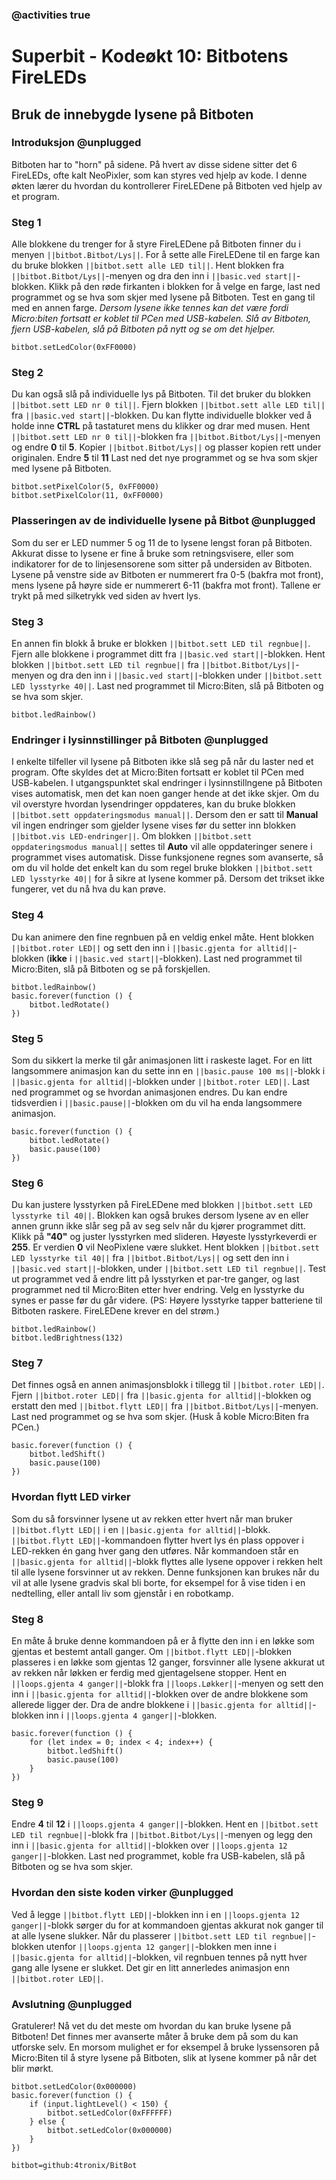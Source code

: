 ### @activities true

# Superbit - Kodeøkt 10: Bitbotens FireLEDs
## Bruk de innebygde lysene på Bitboten
### Introduksjon @unplugged

Bitboten har to "horn" på sidene.
På hvert av disse sidene sitter det 6 FireLEDs, ofte kalt NeoPixler, som kan styres ved hjelp av kode.
I denne økten lærer du hvordan du kontrollerer FireLEDene på Bitboten ved hjelp av et program.

### Steg 1

Alle blokkene du trenger for å styre FireLEDene på Bitboten finner du i menyen ``||bitbot.Bitbot/Lys||``.
For å sette alle FireLEDene til en farge kan du bruke blokken ``||bitbot.sett alle LED til||``.
Hent blokken fra ``||bitbot.Bitbot/Lys||``-menyen og dra den inn i ``||basic.ved start||``-blokken.
Klikk på den røde firkanten i blokken for å velge en farge, last ned programmet og se hva som skjer med lysene på Bitboten.
Test en gang til med en annen farge.
*Dersom lysene ikke tennes kan det være fordi Micro:biten fortsatt er koblet til PCen med USB-kabelen.
Slå av Bitboten, fjern USB-kabelen, slå på Bitboten på nytt og se om det hjelper.*


```blocks
bitbot.setLedColor(0xFF0000)
```

### Steg 2

Du kan også slå på individuelle lys på Bitboten.
Til det bruker du blokken ``||bitbot.sett LED nr 0 til||``.
Fjern blokken ``||bitbot.sett alle LED til||`` fra ``||basic.ved start||``-blokken.
Du kan flytte individuelle blokker ved å holde inne **CTRL** på tastaturet mens du klikker og drar med musen.
Hent ``||bitbot.sett LED nr 0 til||``-blokken fra ``||bitbot.Bitbot/Lys||``-menyen og endre **0** til **5**.
Kopier ``||bitbot.Bitbot/Lys||`` og plasser kopien rett under originalen.
Endre **5** til **11**
Last ned det nye programmet og se hva som skjer med lysene på Bitboten.

```blocks
bitbot.setPixelColor(5, 0xFF0000)
bitbot.setPixelColor(11, 0xFF0000)
```

### Plasseringen av de individuelle lysene på Bitbot @unplugged

Som du ser er LED nummer 5 og 11 de to lysene lengst foran på Bitboten.
Akkurat disse to lysene er fine å bruke som retningsvisere, eller som indikatorer for de to linjesensorene som sitter på undersiden av Bitboten.
Lysene på venstre side av Bitboten er nummerert fra 0-5 (bakfra mot front), mens lysene på høyre side er nummerert 6-11 (bakfra mot front).
Tallene er trykt på med silketrykk ved siden av hvert lys.

### Steg 3

En annen fin blokk å bruke er blokken ``||bitbot.sett LED til regnbue||``.
Fjern alle blokkene i programmet ditt fra ``||basic.ved start||``-blokken.
Hent blokken ``||bitbot.sett LED til regnbue||`` fra ``||bitbot.Bitbot/Lys||``-menyen og dra den inn i ``||basic.ved start||``-blokken under ``||bitbot.sett LED lysstyrke 40||``.
Last ned programmet til Micro:Biten, slå på Bitboten og se hva som skjer.

```blocks
bitbot.ledRainbow()
```

### Endringer i lysinnstillinger på Bitboten @unplugged

I enkelte tilfeller vil lysene på Bitboten ikke slå seg på når du laster ned et program.
Ofte skyldes det at Micro:Biten fortsatt er koblet til PCen med USB-kabelen.
I utgangspunktet skal endringer i lysinnstillngene på Bitboten vises automatisk, men det kan noen ganger hende at det ikke skjer.
Om du vil overstyre hvordan lysendringer oppdateres, kan du bruke blokken ``||bitbot.sett oppdateringsmodus manual||``.
Dersom den er satt til **Manual** vil ingen endringer som gjelder lysene vises før du setter inn blokken ``||bitbot.vis LED-endringer||``.
Om blokken ``||bitbot.sett oppdateringsmodus manual||`` settes til **Auto** vil alle oppdateringer senere i programmet vises automatisk.
Disse funksjonene regnes som avanserte, så om du vil holde det enkelt kan du som regel bruke blokken ``||bitbot.sett LED lysstyrke 40||`` for å sikre at lysene kommer på.
Dersom det trikset ikke fungerer, vet du nå hva du kan prøve.

### Steg 4

Du kan animere den fine regnbuen på en veldig enkel måte.
Hent blokken ``||bitbot.roter LED||`` og sett den inn i ``||basic.gjenta for alltid||``-blokken (**ikke** i ``||basic.ved start||``-blokken).
Last ned programmet til Micro:Biten, slå på Bitboten og se på forskjellen.

```blocks
bitbot.ledRainbow()
basic.forever(function () {
    bitbot.ledRotate()
})
```

### Steg 5

Som du sikkert la merke til går animasjonen litt i raskeste laget.
For en litt langsommere animasjon kan du sette inn en ``||basic.pause 100 ms||``-blokk i ``||basic.gjenta for alltid||``-blokken under ``||bitbot.roter LED||``.
Last ned programmet og se hvordan animasjonen endres. Du kan endre tidsverdien i ``||basic.pause||``-blokken om du vil ha enda langsommere animasjon.

```blocks
basic.forever(function () {
    bitbot.ledRotate()
    basic.pause(100)
})
```

### Steg 6

Du kan justere lysstyrken på FireLEDene med blokken ``||bitbot.sett LED lysstyrke til 40||``.
Blokken kan også brukes dersom lysene av en eller annen grunn ikke slår seg på av seg selv når du kjører programmet ditt.
Klikk på **"40"** og juster lysstyrken med slideren.
Høyeste lysstyrkeverdi er **255**.
Er verdien **0** vil NeoPixlene være slukket.
Hent blokken ``||bitbot.sett LED lysstyrke til 40||`` fra ``||bitbot.Bitbot/Lys||`` og sett den inn i ``||basic.ved start||``-blokken, under ``||bitbot.sett LED til regnbue||``.
Test ut programmet ved å endre litt på lysstyrken et par-tre ganger, og last programmet ned til Micro:Biten etter hver endring.
Velg en lysstyrke du synes er passe før du går videre.
(PS: Høyere lysstyrke tapper batteriene til Bitboten raskere. FireLEDene krever en del strøm.)

```blocks
bitbot.ledRainbow()
bitbot.ledBrightness(132)
```

### Steg 7

Det finnes også en annen animasjonsblokk i tillegg til ``||bitbot.roter LED||``.
Fjern ``||bitbot.roter LED||`` fra ``||basic.gjenta for alltid||``-blokken og erstatt den med ``||bitbot.flytt LED||`` fra ``||bitbot.Bitbot/Lys||``-menyen.
Last ned programmet og se hva som skjer. (Husk å koble Micro:Biten fra PCen.)

```blocks
basic.forever(function () {
    bitbot.ledShift()
    basic.pause(100)
})
```

### Hvordan flytt LED virker

Som du så forsvinner lysene ut av rekken etter hvert når man bruker ``||bitbot.flytt LED||`` i en ``||basic.gjenta for alltid||``-blokk.
``||bitbot.flytt LED||``-kommandoen flytter hvert lys én plass oppover i LED-rekken én gang hver gang den utføres.
Når kommandoen står en ``||basic.gjenta for alltid||``-blokk flyttes alle lysene oppover i rekken helt til alle lysene forsvinner ut av rekken.
Denne funksjonen kan brukes når du vil at alle lysene gradvis skal bli borte, for eksempel for å vise tiden i en nedtelling, eller antall liv som gjenstår i en robotkamp.

### Steg 8

En måte å bruke denne kommandoen på er å flytte den inn i en løkke som gjentas et bestemt antall ganger.
Om ``||bitbot.flytt LED||``-blokken plasseres i en løkke som gjentas 12 ganger, forsvinner alle lysene akkurat ut av rekken når løkken er ferdig med gjentagelsene stopper.
Hent en ``||loops.gjenta 4 ganger||``-blokk fra ``||loops.Løkker||``-menyen og sett den inn i ``||basic.gjenta for alltid||``-blokken over de andre blokkene som allerede ligger der.
Dra de andre blokkene i ``||basic.gjenta for alltid||``-blokken inn i ``||loops.gjenta 4 ganger||``-blokken.

```blocks
basic.forever(function () {
    for (let index = 0; index < 4; index++) {
        bitbot.ledShift()
        basic.pause(100)
    }
})
```

### Steg 9

Endre **4** til **12** i ``||loops.gjenta 4 ganger||``-blokken.
Hent en ``||bitbot.sett LED til regnbue||``-blokk fra ``||bitbot.Bitbot/Lys||``-menyen og legg den inn i ``||basic.gjenta for alltid||``-blokken over ``||loops.gjenta 12 ganger||``-blokken.
Last ned programmet, koble fra USB-kabelen, slå på Bitboten og se hva som skjer.

### Hvordan den siste koden virker @unplugged

Ved å legge ``||bitbot.flytt LED||``-blokken inn i en ``||loops.gjenta 12 ganger||``-blokk sørger du for at kommandoen gjentas akkurat nok ganger til at alle lysene slukker.
Når du plasserer ``||bitbot.sett LED til regnbue||``-blokken utenfor ``||loops.gjenta 12 ganger||``-blokken men inne i ``||basic.gjenta for alltid||``-blokken, vil regnbuen tennes på nytt hver gang alle lysene er slukket. 
Det gir en litt annerledes animasjon enn ``||bitbot.roter LED||``.

### Avslutning @unplugged

Gratulerer! Nå vet du det meste om hvordan du kan bruke lysene på Bitboten!
Det finnes mer avanserte måter å bruke dem på som du kan utforske selv.
En morsom mulighet er for eksempel å bruke lyssensoren på Micro:Biten til å styre lysene på Bitboten, slik at lysene kommer på når det blir mørkt.

```blocks
bitbot.setLedColor(0x000000)
basic.forever(function () {
    if (input.lightLevel() < 150) {
        bitbot.setLedColor(0xFFFFFF)
    } else {
        bitbot.setLedColor(0x000000)
    }
})
```


```package
bitbot=github:4tronix/BitBot
```

<script src="https://makecode.com/gh-pages-embed.js"></script><script>makeCodeRender("{{ site.makecode.home_url }}", "{{ site.github.owner_name }}/{{ site.github.repository_name }}");</script>
